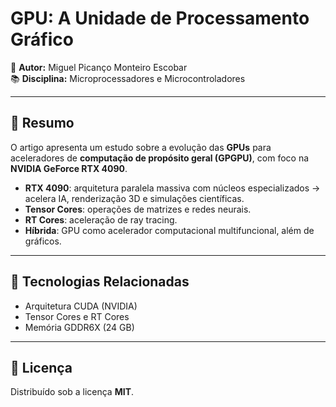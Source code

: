 # GPU: A Unidade de Processamento Gráfico  

📄 **Autor:** Miguel Picanço Monteiro Escobar  
📚 **Disciplina:** Microprocessadores e Microcontroladores  

---

## 📖 Resumo
O artigo apresenta um estudo sobre a evolução das **GPUs** para aceleradores de **computação de propósito geral (GPGPU)**, com foco na **NVIDIA GeForce RTX 4090**.  

- **RTX 4090**: arquitetura paralela massiva com núcleos especializados → acelera IA, renderização 3D e simulações científicas.  
- **Tensor Cores**: operações de matrizes e redes neurais.  
- **RT Cores**: aceleração de ray tracing.  
- **Híbrida**: GPU como acelerador computacional multifuncional, além de gráficos.  

---

## 📌 Tecnologias Relacionadas
- Arquitetura CUDA (NVIDIA)  
- Tensor Cores e RT Cores  
- Memória GDDR6X (24 GB)  

---

## 📜 Licença
Distribuído sob a licença **MIT**.  
